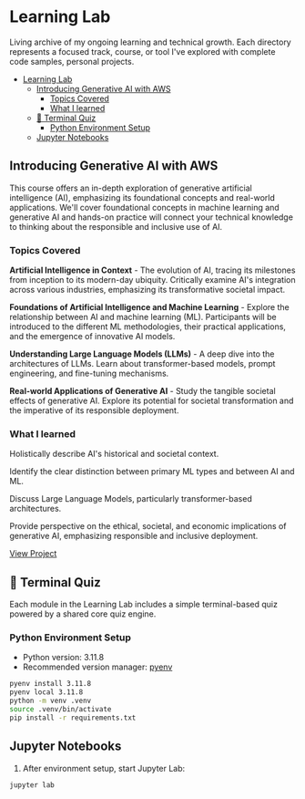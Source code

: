 # Learning Lab

Living archive of my ongoing learning and technical growth. Each directory represents a focused track, course, or tool I've explored with complete code samples, personal projects.

- [Learning Lab](#learning-lab)
  - [Introducing Generative AI with AWS](#introducing-generative-ai-with-aws)
    - [Topics Covered](#topics-covered)
    - [What I learned](#what-i-learned)
  - [🧠 Terminal Quiz](#-terminal-quiz)
    - [Python Environment Setup](#python-environment-setup)
  - [Jupyter Notebooks](#jupyter-notebooks)

## Introducing Generative AI with AWS

This course offers an in-depth exploration of generative artificial intelligence (AI), emphasizing its foundational concepts and real-world applications. We'll cover foundational concepts in machine learning and generative AI and hands-on practice will connect your technical knowledge to thinking about the responsible and inclusive use of AI.

### Topics Covered

**Artificial Intelligence in Context** - The evolution of AI, tracing its milestones from inception to its modern-day ubiquity. Critically examine AI's integration across various industries, emphasizing its transformative societal impact.

**Foundations of Artificial Intelligence and Machine Learning** - Explore the relationship between AI and machine learning (ML). Participants will be introduced to the different ML methodologies, their practical applications, and the emergence of innovative AI models.

**Understanding Large Language Models (LLMs)** - A deep dive into the architectures of LLMs. Learn about transformer-based models, prompt engineering, and fine-tuning mechanisms.

**Real-world Applications of Generative AI** - Study the tangible societal effects of generative AI. Explore its potential for societal transformation and the imperative of its responsible deployment.

### What I learned

Holistically describe AI's historical and societal context.

Identify the clear distinction between primary ML types and between AI and ML.

Discuss Large Language Models, particularly transformer-based architectures.

Provide perspective on the ethical, societal, and economic implications of generative AI, emphasizing responsible and inclusive deployment.

[View Project](./udacity-introducing-generative-ai-with-aws/)

## 🧠 Terminal Quiz

Each module in the Learning Lab includes a simple terminal-based quiz powered by a shared core quiz engine.

### Python Environment Setup

- Python version: 3.11.8
- Recommended version manager: [pyenv](https://github.com/pyenv/pyenv)

```bash
pyenv install 3.11.8
pyenv local 3.11.8
python -m venv .venv
source .venv/bin/activate
pip install -r requirements.txt
```

## Jupyter Notebooks

1. After environment setup, start Jupyter Lab:

```bash
jupyter lab
```
